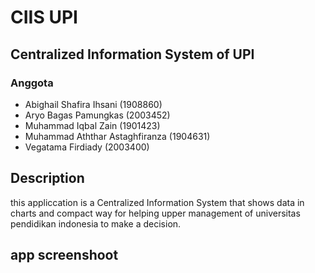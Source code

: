 # CIIS UPI
## Centralized Information System of UPI

### Anggota
- Abighail Shafira Ihsani (1908860)
- Aryo Bagas Pamungkas (2003452)
- Muhammad Iqbal Zain (1901423)
- Muhammad Aththar Astaghfiranza (1904631)
- Vegatama Firdiady (2003400)

## Description
this appliccation is a Centralized Information System that shows data in charts and compact way for helping upper management of universitas pendidikan indonesia to make a decision.

## app screenshoot

